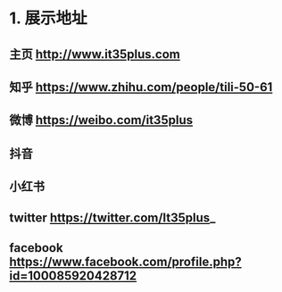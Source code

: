 # 1. 展示地址

## 主页 http://www.it35plus.com
## 知乎 https://www.zhihu.com/people/tili-50-61 
## 微博 https://weibo.com/it35plus
## 抖音 
## 小红书 
## twitter https://twitter.com/It35plus_
## facebook https://www.facebook.com/profile.php?id=100085920428712

<!---
it35plus/it35plus is a ✨ special ✨ repository because its `README.md` (this file) appears on your GitHub profile.
You can click the Preview link to take a look at your changes.
--->
